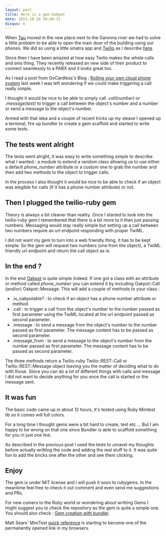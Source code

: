 ```yaml
---
layout: post
title: Here is a gem Oakpot
date: 2013-10-28 10:48:31
disqus: n
---
```


When [Tau](http://www.tau.so) moved in the new place next to the Garonna river we had to solve a little problem to be able to open the main door of the building using our phones. We did so using a little sinatra app and [Twilio](http://www.twilio.com) as I describe [here](https://coderwall.com/p/q_r7dq).

Since then I have been amazed at how easy Twilio makes the whole calls and sms thing. They recently released an new side of their product to connect seamlessly to a PABX and it looks great too.

As I read a post from GoCardless's Blog : [Rolling your own cloud phone system](https://gocardless.com/blog/rolling-your-own-cloud-phone-system/) last week I was left wondering if we could make triggering a call really simple.

I thought it would be nice to be able to simply call *.call(number)* or *.message(text)* to trigger a call between the object's number and a number or send a message to the object's number.

Armed with that idea and a couple of recent tricks up my sleave I opened up a terminal, fire up bundler to create a gem scaffold and started to write some tests.


## The tests went alright

The tests went alright, it was easy to write something simple to describe what I wanted : a module to extend a random class allowing us to use either a default *phone_number* attribute or a custom one to grab the number and then add two methods to the object to trigger calls.

In the process I also thought it would be nice to be able to check if an object was elegible for calls (if it has a phone number attribute) or not.


## Then I plugged the twilio-ruby gem

Theory is always a bit cleaner than reality. Once I started to look into the twilio-ruby gem I remembered that there is a bit more to it than just passing numbers. Messaging would stay really simple but setting up a call between two numbers require an url endpoint responding with proper TwiML.

I did not want my gem to turn into a web friendly thing, it has to be kept simple. So the gem will request two numbers (one from the object), a TwiML friendly url endpoint and return the call object as is.

## In the end ?

In the end [Oakpot](https://github.com/mcansky/Oakpot) is quite simple indeed. If one got a class with an attribute or method called *phone_number* you can extend it by including Oakpot::Call (and/or) Oakpot::Message. This will add a couple of methods to your class :

* .is_oakpotable? : to check if an object has a phone number attribute or method
* .call : to trigger a call from the object's number to the number passed as first parameter using the TwiML located at the url endpoint passed as second parameter.
* .message : to send a message from the object's number to the number passed as first parameter. The message content has to be passed as second parameter.
* .message_from : to send a message to the object's number from the number passed as first parameter. The message content has to be passed as second parameter.

The three methods return a Twilio-ruby Twilio::REST::Call or Twilio::REST::Message object leaving you the matter of deciding what to do with those. Since you can do a lot of different things with calls and message I did not want to decide anything for you once the call is started or the message sent.

## It was fun

The basic code came up in about 12 hours, it's tested using Ruby Minitest lib so it comes will full colors.

For a long time I thought gems were a bit hard to create, test etc ... But I am happy to be wrong on that one since Bundler is able to scaffold something for you in just one line.

As described in the previous post I used the tests to unravel my thoughts before actually writting the code and adding the real stuff to it. It was quite fun to add the bricks one after the other and see them clicking.

## Enjoy

The gem is under MIT license and I will push it soon to rubygems. In the meantime feel free to check it out comment and even send me suggestions and PRs.

For new comers to the Ruby world or wondering about writting Gems I might suggest you to check the repository as the gem is quite a simple one. You should also check : [Gem creation with bundler](http://net.tutsplus.com/tutorials/ruby/gem-creation-with-bundler/).

Matt Sears' MiniTest [quick reference](http://mattsears.com/articles/2011/12/10/minitest-quick-reference) is starting to become one of the permanently opened link in my browsers.

